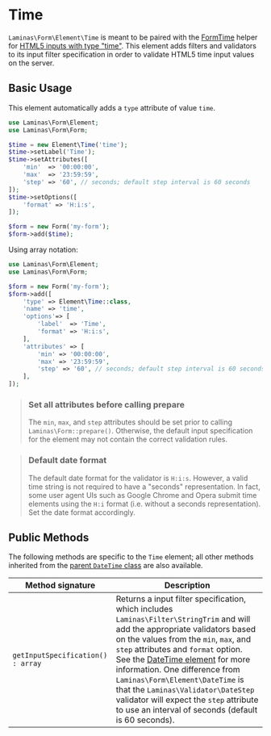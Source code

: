 # Time

`Laminas\Form\Element\Time` is meant to be paired with the
[FormTime](../helper/form-time.md) helper for
[HTML5 inputs with type "time"](http://www.whatwg.org/specs/web-apps/current-work/multipage/states-of-the-type-attribute.html#time-state-%28type=time%29).
This element adds filters and validators to its input filter specification in
order to validate HTML5 time input values on the server.

## Basic Usage

This element automatically adds a `type` attribute of value `time`.

```php
use Laminas\Form\Element;
use Laminas\Form\Form;

$time = new Element\Time('time');
$time->setLabel('Time');
$time->setAttributes([
    'min'  => '00:00:00',
    'max'  => '23:59:59',
    'step' => '60', // seconds; default step interval is 60 seconds
]);
$time->setOptions([
    'format' => 'H:i:s',
]);

$form = new Form('my-form');
$form->add($time);
```

Using array notation:

```php
use Laminas\Form\Element;
use Laminas\Form\Form;

$form = new Form('my-form');
$form->add([
	'type' => Element\Time::class,
	'name' => 'time',
	'options'=> [
		'label'  => 'Time',
		'format' => 'H:i:s',
	],
	'attributes' => [
		'min' => '00:00:00',
		'max' => '23:59:59',
		'step' => '60', // seconds; default step interval is 60 seconds
	],
]);
```

> ### Set all attributes before calling prepare
>
> The `min`, `max`, and `step` attributes should be set prior to calling
> `Laminas\Form::prepare()`. Otherwise, the default input specification for the
> element may not contain the correct validation rules.

> ### Default date format
> 
> The default date format for the validator is `H:i:s`. However, a valid time
> string is not required to have a "seconds" representation. In fact, some user
> agent UIs such as Google Chrome and Opera submit time elements using the `H:i`
> format (i.e.  without a seconds representation). Set the date format
> accordingly.

## Public Methods

The following methods are specific to the `Time` element; all other methods
inherited from the [parent `DateTime` class](date-time.md#public-methods) are also
available.

Method signature                  | Description
--------------------------------- | -----------
`getInputSpecification() : array` | Returns a input filter specification, which includes `Laminas\Filter\StringTrim` and will add the appropriate validators based on the values from the `min`, `max`, and `step` attributes and `format` option. See the [DateTime element](date-time.md#public-methods) for more information.  One difference from `Laminas\Form\Element\DateTime` is that the `Laminas\Validator\DateStep` validator will expect the `step` attribute to use an interval of seconds (default is 60 seconds).
